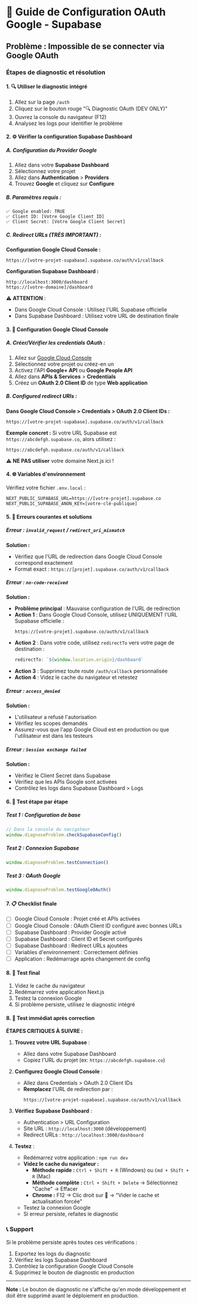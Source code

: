 # 🔧 Guide de Configuration OAuth Google - Supabase

## Problème : Impossible de se connecter via Google OAuth

### Étapes de diagnostic et résolution

#### 1. 🔍 Utiliser le diagnostic intégré
1. Allez sur la page `/auth`
2. Cliquez sur le bouton rouge "🔍 Diagnostic OAuth (DEV ONLY)"
3. Ouvrez la console du navigateur (F12)
4. Analysez les logs pour identifier le problème

#### 2. ⚙️ Vérifier la configuration Supabase Dashboard

##### A. Configuration du Provider Google
1. Allez dans votre **Supabase Dashboard**
2. Sélectionnez votre projet
3. Allez dans **Authentication** > **Providers**
4. Trouvez **Google** et cliquez sur **Configure**

##### B. Paramètres requis :
```
✅ Google enabled: TRUE
✅ Client ID: [Votre Google Client ID]
✅ Client Secret: [Votre Google Client Secret]
```

##### C. Redirect URLs (TRÈS IMPORTANT) :

**Configuration Google Cloud Console :**
```
https://[votre-projet-supabase].supabase.co/auth/v1/callback
```

**Configuration Supabase Dashboard :**
```
http://localhost:3000/dashboard
https://[votre-domaine]/dashboard
```

⚠️ **ATTENTION** : 
- Dans Google Cloud Console : Utilisez l'URL Supabase officielle
- Dans Supabase Dashboard : Utilisez votre URL de destination finale

#### 3. 🔑 Configuration Google Cloud Console

##### A. Créer/Vérifier les credentials OAuth :
1. Allez sur [Google Cloud Console](https://console.cloud.google.com/)
2. Sélectionnez votre projet ou créez-en un
3. Activez l'API **Google+ API** ou **Google People API**
4. Allez dans **APIs & Services** > **Credentials**
5. Créez un **OAuth 2.0 Client ID** de type **Web application**

##### B. Configured redirect URIs :

**Dans Google Cloud Console > Credentials > OAuth 2.0 Client IDs :**
```
https://[votre-projet-supabase].supabase.co/auth/v1/callback
```

**Exemple concret :**
Si votre URL Supabase est `https://abcdefgh.supabase.co`, alors utilisez :
```
https://abcdefgh.supabase.co/auth/v1/callback
```

⚠️ **NE PAS utiliser** votre domaine Next.js ici !

#### 4. 🌐 Variables d'environnement

Vérifiez votre fichier `.env.local` :
```env
NEXT_PUBLIC_SUPABASE_URL=https://[votre-projet].supabase.co
NEXT_PUBLIC_SUPABASE_ANON_KEY=[votre-clé-publique]
```

#### 5. 🚨 Erreurs courantes et solutions

##### Erreur : `invalid_request` / `redirect_uri_mismatch`
**Solution :** 
- Vérifiez que l'URL de redirection dans Google Cloud Console correspond exactement
- Format exact : `https://[projet].supabase.co/auth/v1/callback`

##### Erreur : `no-code-received`
**Solution :** 
- **Problème principal** : Mauvaise configuration de l'URL de redirection
- **Action 1** : Dans Google Cloud Console, utilisez UNIQUEMENT l'URL Supabase officielle :
  ```
  https://[votre-projet].supabase.co/auth/v1/callback
  ```
- **Action 2** : Dans votre code, utilisez `redirectTo` vers votre page de destination :
  ```javascript
  redirectTo: `${window.location.origin}/dashboard`
  ```
- **Action 3** : Supprimez toute route `/auth/callback` personnalisée
- **Action 4** : Videz le cache du navigateur et retestez

##### Erreur : `access_denied`
**Solution :** 
- L'utilisateur a refusé l'autorisation
- Vérifiez les scopes demandés
- Assurez-vous que l'app Google Cloud est en production ou que l'utilisateur est dans les testeurs

##### Erreur : `Session exchange failed`
**Solution :** 
- Vérifiez le Client Secret dans Supabase
- Vérifiez que les APIs Google sont activées
- Contrôlez les logs dans Supabase Dashboard > Logs

#### 6. 🧪 Test étape par étape

##### Test 1 : Configuration de base
```javascript
// Dans la console du navigateur
window.diagnoseProblem.checkSupabaseConfig()
```

##### Test 2 : Connexion Supabase
```javascript
window.diagnoseProblem.testConnection()
```

##### Test 3 : OAuth Google
```javascript
window.diagnoseProblem.testGoogleOAuth()
```

#### 7. 📋 Checklist finale

- [ ] Google Cloud Console : Projet créé et APIs activées
- [ ] Google Cloud Console : OAuth Client ID configuré avec bonnes URLs
- [ ] Supabase Dashboard : Provider Google activé
- [ ] Supabase Dashboard : Client ID et Secret configurés
- [ ] Supabase Dashboard : Redirect URLs ajoutées
- [ ] Variables d'environnement : Correctement définies
- [ ] Application : Redémarrage après changement de config

#### 8. 🚀 Test final

1. Videz le cache du navigateur
2. Redémarrez votre application Next.js
3. Testez la connexion Google
4. Si problème persiste, utilisez le diagnostic intégré

#### 8. 🚀 Test immédiat après correction

**ÉTAPES CRITIQUES À SUIVRE :**

1. **Trouvez votre URL Supabase** :
   - Allez dans votre Supabase Dashboard
   - Copiez l'URL du projet (ex: `https://abcdefgh.supabase.co`)

2. **Configurez Google Cloud Console** :
   - Allez dans Credentials > OAuth 2.0 Client IDs
   - **Remplacez** l'URL de redirection par :
     ```
     https://[votre-projet-supabase].supabase.co/auth/v1/callback
     ```

3. **Vérifiez Supabase Dashboard** :
   - Authentication > URL Configuration
   - Site URL : `http://localhost:3000` (développement)
   - Redirect URLs : `http://localhost:3000/dashboard`

4. **Testez** :
   - Redémarrez votre application : `npm run dev`
   - **Videz le cache du navigateur :**
     - **Méthode rapide :** `Ctrl + Shift + R` (Windows) ou `Cmd + Shift + R` (Mac)
     - **Méthode complète :** `Ctrl + Shift + Delete` → Sélectionnez "Cache" → Effacer
     - **Chrome :** F12 → Clic droit sur 🔄 → "Vider le cache et actualisation forcée"
   - Testez la connexion Google
   - Si erreur persiste, refaites le diagnostic

### 📞 Support

Si le problème persiste après toutes ces vérifications :
1. Exportez les logs du diagnostic
2. Vérifiez les logs Supabase Dashboard
3. Contrôlez la configuration Google Cloud Console
4. Supprimez le bouton de diagnostic en production

---

**Note :** Le bouton de diagnostic ne s'affiche qu'en mode développement et doit être supprimé avant le déploiement en production.
